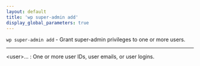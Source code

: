 ```yaml
---
layout: default
title: 'wp super-admin add'
display_global_parameters: true
---
```


`wp super-admin add` - Grant super-admin privileges to one or more users.

<hr />

&lt;user&gt;...
: One or more user IDs, user emails, or user logins.



